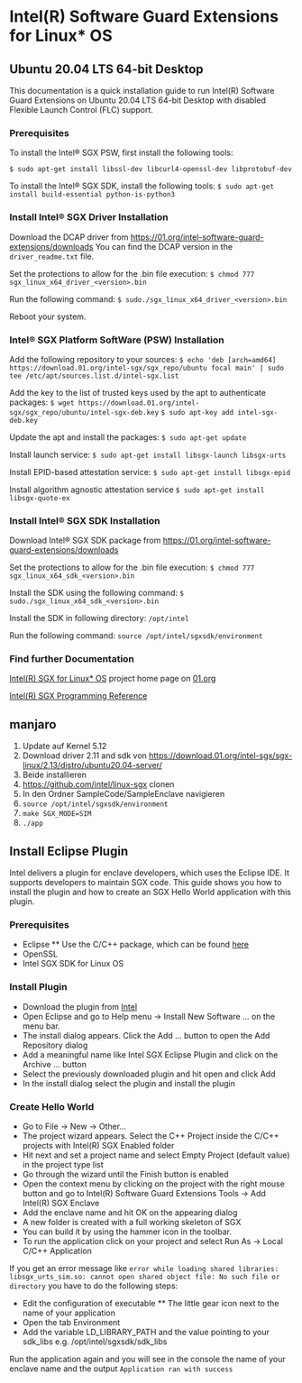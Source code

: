 
# Intel(R) Software Guard Extensions for Linux* OS
## Ubuntu 20.04 LTS 64-bit Desktop
This documentation is a quick installation guide to run Intel(R) Software Guard Extensions on Ubuntu 20.04 LTS 64-bit Desktop with disabled Flexible Launch Control (FLC) support.

### Prerequisites
To install the Intel® SGX PSW, first install the following tools: 

``$ sudo apt-get install libssl-dev libcurl4-openssl-dev libprotobuf-dev``

To install the Intel® SGX SDK, install the following tools:
``$ sudo apt-get install build-essential python-is-python3``

### Install Intel® SGX Driver Installation
Download the DCAP driver from https://01.org/intel-software-guard-extensions/downloads 
You can find the DCAP version in the `driver_readme.txt` file. 

Set the protections to allow for the .bin file execution:
``$ chmod 777 sgx_linux_x64_driver_<version>.bin``

Run the following command:
``$ sudo./sgx_linux_x64_driver_<version>.bin``

Reboot your system. 

### Intel® SGX Platform SoftWare (PSW) Installation
Add the following repository to your sources:
``$ echo 'deb [arch=amd64] https://download.01.org/intel-sgx/sgx_repo/ubuntu focal main' | sudo tee /etc/apt/sources.list.d/intel-sgx.list``

Add the key to the list of trusted keys used by the apt to authenticate packages:
``$ wget https://download.01.org/intel-sgx/sgx_repo/ubuntu/intel-sgx-deb.key``
``$ sudo apt-key add intel-sgx-deb.key``

Update the apt and install the packages:
``$ sudo apt-get update``

Install launch service:
``$ sudo apt-get install libsgx-launch libsgx-urts``

Install EPID-based attestation service:
``$ sudo apt-get install libsgx-epid``

Install algorithm agnostic attestation service
``$ sudo apt-get install libsgx-quote-ex``

### Install Intel® SGX SDK Installation
Download Intel® SGX SDK package from https://01.org/intel-software-guard-extensions/downloads 

Set the protections to allow for the .bin file execution:
``$ chmod 777 sgx_linux_x64_sdk_<version>.bin``

Install the SDK using the following command:
``$ sudo./sgx_linux_x64_sdk_<version>.bin``
 
Install the SDK in following directory:
``/opt/intel``

Run the following command:
``source /opt/intel/sgxsdk/environment``

### Find further Documentation

[Intel(R) SGX for Linux* OS](https://01.org/intel-softwareguard-extensions) project home page on [01.org](https://01.org)

[Intel(R) SGX Programming Reference](https://software.intel.com/sites/default/files/managed/7c/f1/332831-sdm-vol-3d.pdf)

## manjaro

1. Update auf Kernel 5.12
2. Download driver 2.11 and sdk von https://download.01.org/intel-sgx/sgx-linux/2.13/distro/ubuntu20.04-server/
3. Beide installieren
4. https://github.com/intel/linux-sgx clonen
5. In den Ordner SampleCode/SampleEnclave navigieren
6. `source /opt/intel/sgxsdk/environment`
7. `make SGX_MODE=SIM`
8. `./app`




## Install Eclipse Plugin
Intel delivers a plugin for enclave developers, which uses the Eclipse IDE. It supports developers to maintain SGX code. This guide shows you how to install the plugin and how to create an SGX Hello World application with this plugin.

### Prerequisites
* Eclipse 
** Use the C/C++ package, which can be found [here](https://www.eclipse.org/downloads/packages/)
* OpenSSL
* Intel SGX SDK for Linux OS

### Install Plugin
* Download the plugin from [Intel](https://01.org/intel-software-guard-extensions/downloads)
* Open Eclipse and go to Help menu → Install New Software ... on the menu bar.
* The install dialog appears. Click the Add ... button to open the Add Repository dialog
* Add a meaningful name like Intel SGX Eclipse Plugin and click on the Archive ... button
* Select the previously downloaded plugin and hit open and click Add
* In the install dialog select the plugin and install the plugin 

### Create Hello World 
* Go to File → New → Other...
* The project wizard appears. Select the C++ Project inside the C/C++ projects with Intel(R) SGX Enabled folder
* Hit next and set a project name and select Empty Project (default value) in the project type list
* Go through the wizard until the Finish button is enabled
* Open the context menu by clicking on the project with the right mouse button and go to Intel(R) Software Guard Extensions Tools → Add Intel(R) SGX Enclave
* Add the enclave name and hit OK on the appearing dialog
* A new folder is created with a full working skeleton of SGX
* You can build it by using the hammer icon in the toolbar. 
* To run the application click on your project and select Run As → Local C/C++ Application

If you get an error message like `error while loading shared libraries: libsgx_urts_sim.so: cannot open shared object file: No such file or directory` you have to do the following steps:
* Edit the configuration of executable
** The little gear icon next to the name of your application
* Open the tab Environment
* Add the variable LD_LIBRARY_PATH and the value pointing to your sdk_libs e.g. /opt/intel/sgxsdk/sdk_libs

Run the application again and you will see in the console the name of your enclave name and the output `Application ran with success`

